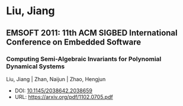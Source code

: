 # Liu, Jiang

## EMSOFT 2011: 11th ACM SIGBED International Conference on Embedded Software

### Computing Semi-Algebraic Invariants for Polynomial Dynamical Systems
Liu, Jiang | Zhan, Naijun | Zhao, Hengjun
* DOI: [10.1145/2038642.2038659](https://doi.org/10.1145/2038642.2038659)
* URL: <https://arxiv.org/pdf/1102.0705.pdf>

